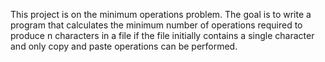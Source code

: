 This project is on the minimum operations problem. The goal is to write a program that calculates the minimum
number of operations required to produce n characters in a file if the file initially contains a single
character and only copy and paste operations can be performed.